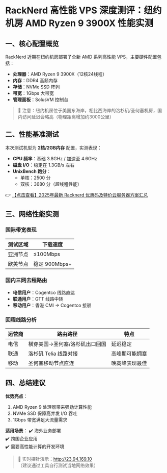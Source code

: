 # RackNerd 高性能 VPS 深度测评：纽约机房 AMD Ryzen 9 3900X 性能实测

## 一、核心配置概览
RackNerd 近期在纽约机房部署了全新 AMD 系列高性能 VPS，主要硬件配置包括：
- **处理器**：AMD Ryzen 9 3900X（12核24线程）
- **内存**：DDR4 高频内存
- **存储**：NVMe SSD 阵列
- **带宽**：1Gbps 大带宽
- **管理面板**：SolusVM 控制台

> 📍 注意：纽约机房位于美国东海岸，相比西海岸的洛杉矶/圣何塞机房，国内访问延迟会略高（物理距离增加约3000公里）

## 二、性能基准测试
本次测试机型为 **2核/2GB内存** 配置，实测表现：
- **CPU 频率**：基础 3.8GHz / 加速至 4.6GHz
- **磁盘 I/O**：稳定在 1.3GB/s 左右
- **UnixBench 跑分**：
  - 单核：2500 分
  - 双核：3680 分（超线程性能）

👉 [【点击查看】2025年最新 Racknerd 优惠码及特价云服务器方案汇总](https://bit.ly/Rack_Nerd)

## 三、网络性能实测
### 国际带宽表现
| 测试区域       | 下载速度       |
|----------------|----------------|
| 亚洲节点       | ≤100Mbps       |
| 欧美节点       | 稳定 900Mbps+  |

### 国内三网去程路由
- **电信用户**：Cogentco 线路直达
- **联通用户**：GTT 线路中转
- **移动用户**：香港 CMI → Cogentco 接驳

### 回程线路分析
| 运营商 | 路由路径                          | 特点                     |
|--------|-----------------------------------|--------------------------|
| 电信   | 横穿美国→圣何塞/洛杉矶出口回国    | 延迟稳定                 |
| 联通   | 洛杉矶 Telia 线路对接             | 高峰期可能拥塞           |
| 移动   | 圣何塞移动节点直连                | 晚高峰表现最佳           |

## 四、总结建议
**优势亮点**：
1. AMD Ryzen 9 处理器带来强劲计算性能
2. NVMe SSD 保障高并发 I/O 吞吐
3. 1Gbps 带宽满足大流量需求

**适用场景**：
✔️ 海外业务部署  
✔️ 跨国企业应用  
✔️ 需要高性能计算的开发环境  

> 🚀 实时探针演示：http://23.94.169.10  
> （建议通过工具自行测试当地网络效果）